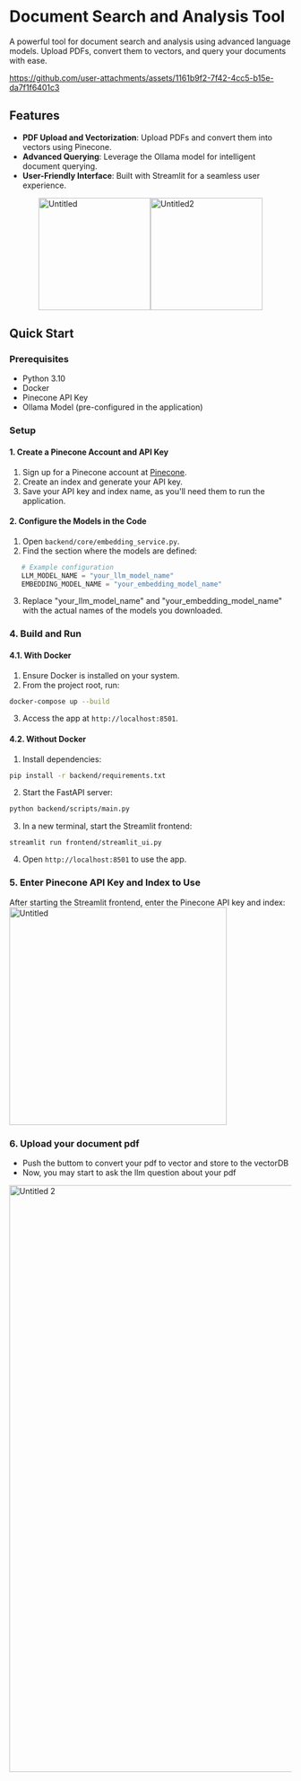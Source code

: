 # Document Search and Analysis Tool

A powerful tool for document search and analysis using advanced language models. Upload PDFs, convert them to vectors, and query your documents with ease.

https://github.com/user-attachments/assets/1161b9f2-7f42-4cc5-b15e-da7f1f6401c3

## Features

- **PDF Upload and Vectorization**: Upload PDFs and convert them into vectors using Pinecone.
- **Advanced Querying**: Leverage the Ollama model for intelligent document querying.
- **User-Friendly Interface**: Built with Streamlit for a seamless user experience.

<div style="display: flex; justify-content: center;">
  <img width="200" alt="Untitled" src="https://github.com/user-attachments/assets/3ca2d5a2-dfec-47b6-96c4-47d25fe66359">
  <img width="200" alt="Untitled2" src="https://github.com/user-attachments/assets/008503f9-00f4-4442-90b3-f49ce2357b56">
</div>

## Quick Start

### Prerequisites

- Python 3.10
- Docker
- Pinecone API Key
- Ollama Model (pre-configured in the application)

### Setup

#### 1. Create a Pinecone Account and API Key

1. Sign up for a Pinecone account at [Pinecone](https://www.pinecone.io/).
2. Create an index and generate your API key.
3. Save your API key and index name, as you'll need them to run the application.

#### 2. Configure the Models in the Code

1. Open `backend/core/embedding_service.py`.
2. Find the section where the models are defined:

```python
   # Example configuration
   LLM_MODEL_NAME = "your_llm_model_name"
   EMBEDDING_MODEL_NAME = "your_embedding_model_name"
```
3. Replace "your_llm_model_name" and "your_embedding_model_name" with the actual names of the models you downloaded.



### 4. Build and Run
#### 4.1. With Docker

1. Ensure Docker is installed on your system. 
2.	From the project root, run:
```bash
docker-compose up --build
```
3.	Access the app at `http://localhost:8501`.


#### 4.2. Without Docker
1. Install dependencies:
```bash
pip install -r backend/requirements.txt
```
2. Start the FastAPI server:
```bash
python backend/scripts/main.py
```
3. In a new terminal, start the Streamlit frontend:
```
streamlit run frontend/streamlit_ui.py
```
4. 	Open `http://localhost:8501` to use the app.

### 5. Enter Pinecone API Key and Index to Use
After starting the Streamlit frontend, enter the Pinecone API key and index:
<img width="388" alt="Untitled" src="https://github.com/user-attachments/assets/4c65e441-d134-4713-9677-e3885b5323c1">

### 6. Upload your document pdf
+ Push the buttom to convert your pdf to vector and store to the vectorDB
+ Now, you may start to ask the llm question about your pdf
<img width="1045" alt="Untitled 2" src="https://github.com/user-attachments/assets/a41c9e3a-c9e3-4082-ad8a-e37652142a4e">


